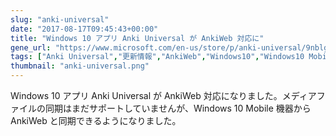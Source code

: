 ```yaml
---
slug: "anki-universal"
date: "2017-08-17T09:45:43+00:00"
title: "Windows 10 アプリ Anki Universal が AnkiWeb 対応に"
gene_url: "https://www.microsoft.com/en-us/store/p/anki-universal/9nblggh4x14g"
tags: ["Anki Universal","更新情報","AnkiWeb","Windows10","Windows10 Mobile"]
thumbnail: "anki-universal.png"
---
```

Windows 10 アプリ Anki Universal が AnkiWeb 対応になりました。メディアファイルの同期はまだサポートしていませんが、Windows 10 Mobile 機器から AnkiWeb と同期できるようになりました。

